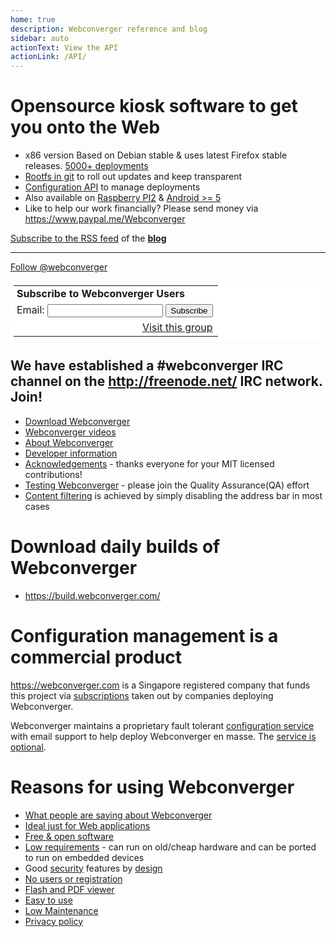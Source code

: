 ```yaml
---
home: true
description: Webconverger reference and blog
sidebar: auto
actionText: View the API
actionLink: /API/
---
```


# Opensource kiosk software to get you onto the Web

* x86 version Based on Debian stable & uses latest Firefox stable releases. [5000+ deployments](http://ping.webconverger.org/)
* [Rootfs in git](https://github.com/webconverger/webc) to roll out updates and keep transparent
* [Configuration API](/API/) to manage deployments
* Also available on [Raspberry PI2](https://github.com/Webconverger/rpi2) & [Android >= 5](https://github.com/Webconverger/android)
* Like to help our work financially? Please send money via <https://www.paypal.me/Webconverger>

[Subscribe to the RSS feed](//webconverger.org/blog/index.rss) of the **[blog](blog)**

<hr>

<a href="https://twitter.com/webconverger" class="twitter-follow-button" data-show-count="true" data-lang="en" data-size="large">Follow @webconverger</a>

<table border=0 style="background-color: #fff; padding: 5px;" cellspacing=0>
  <tr><td style="padding-left: 5px"> <b>Subscribe to Webconverger Users</b> </td></tr>
  <form action="https://groups.google.com/group/webc-users/boxsubscribe">
  <input type=hidden name="hl" value="en-GB">
  <tr><td style="padding-left: 5px;"> Email: <input type=text name=email>
  <input type=submit name="sub" value="Subscribe">
  </td></tr>
</form>
<tr><td align=right> <a href="https://groups.google.com/group/webc-users?hl=en-GB">Visit this group</a> </td></tr>
</table>

## We have established a \#webconverger IRC channel on the http://freenode.net/ IRC network. Join!

* [Download Webconverger](https://build.webconverger.com/latest.iso)
* [Webconverger videos](https://www.youtube.com/webconverger/)
* [About Webconverger](/about/)
* [Developer information](/develop/)
* [Acknowledgements](/acknowledgements/) - thanks everyone for your MIT licensed contributions!
* [Testing Webconverger](/testing/) - please join the Quality Assurance(QA) effort
* [Content filtering](/filtering/) is achieved by simply disabling the address bar in most cases

# Download daily builds of Webconverger

* <https://build.webconverger.com/>

# Configuration management is a commercial product

<https://webconverger.com> is a Singapore registered company that funds this
project via [subscriptions](https://webconverger.com/pricing/) taken out by
companies deploying Webconverger.

Webconverger maintains a proprietary fault tolerant [configuration
service](https://config.webconverger.com) with email support to help deploy
Webconverger en masse. The [service is optional](https://webconverger.com/screenshots/#webconverger-is-usable-unconfigured).

# Reasons for using Webconverger

* [What people are saying about Webconverger](/press/)
* [Ideal just for Web applications](/ideal_just_for_web_applications/)
* [Free & open software](/free_&_open_software/)
* [Low requirements](/requirements/) - can run on old/cheap hardware and can be ported to run on embedded devices
* Good [security](/security/) features by [design](/design/)
* [No users or registration](/registration/)
* [Flash and PDF viewer](/adobe/)
* [Easy to use](/training/)
* [Low Maintenance](/maintenance/)
* [Privacy policy](/privacy/)
